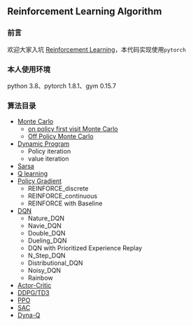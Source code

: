 ## Reinforcement Learning Algorithm

### 前言

欢迎大家入坑 [Reinforcement Learning](https://blog.csdn.net/weixin_42301220/category_10582109.html?spm=1001.2014.3001.5482)，本代码实现使用`pytorch`

### 本人使用环境

python 3.8、pytorch 1.8.1、gym 0.15.7

### 算法目录



- [Monte Carlo](https://github.com/CHH3213/chhRL/tree/master/02-chh_MonteCarlo)
  - [on policy first visit Monte Carlo](https://github.com/CHH3213/chhRL/blob/master/02-chh_MonteCarlo/MC_OnPolicy.py)
  - [Off Policy Monte Carlo](https://github.com/CHH3213/chhRL/blob/master/02-chh_MonteCarlo/MC_OffPolicy.py) 
- [Dynamic Program](https://github.com/CHH3213/chhRL/tree/master/01-chh_DynamicProgram)
  - Policy iteration
  - value iteration
- [Sarsa](https://github.com/CHH3213/chhRL/tree/master/03-chh_Sarsa)
- [Q learning](https://github.com/CHH3213/chhRL/tree/master/04-chh_QLearning)
- [Policy Gradient](https://github.com/CHH3213/chhRL/tree/master/06-chh_PolicyGradient)
    - REINFORCE_discrete
    - REINFORCE_continuous
    - REINFORCE with Baseline
- [DQN](https://github.com/CHH3213/chhRL/tree/master/05-chh_DQN)
    - Nature_DQN
    - Navie_DQN
    - Double_DQN
    - Dueling_DQN
    - DQN with Prioritized Experience Replay
    - N_Step_DQN
    - Distributional_DQN
    - Noisy_DQN
    - Rainbow
- [Actor-Critic](https://github.com/CHH3213/chhRL/tree/master/07-chh_Actor-Critic)
- [DDPG/TD3](https://github.com/CHH3213/chhRL/tree/master/08-chh_DDPG-TD3)
- [PPO](https://github.com/CHH3213/chhRL/tree/master/09-chh_PPO)
- [SAC](https://github.com/CHH3213/chhRL/tree/master/10-chh_SAC)
- [Dyna-Q](https://hrl.boyuai.com/chapter/1/dyna-q%E7%AE%97%E6%B3%95)



